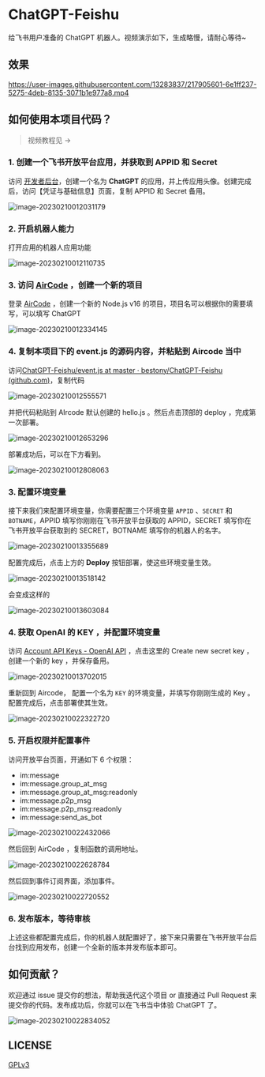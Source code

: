 # ChatGPT-Feishu
给飞书用户准备的 ChatGPT 机器人。视频演示如下，生成略慢，请耐心等待~

## 效果


https://user-images.githubusercontent.com/13283837/217905601-6e1ff237-5275-4deb-8135-3071b1e977a8.mp4


## 如何使用本项目代码？

> 视频教程见 -> 

### 1. 创建一个飞书开放平台应用，并获取到 APPID 和 Secret

访问 [开发者后台](https://open.feishu.cn/app?lang=zh-CN)，创建一个名为 **ChatGPT** 的应用，并上传应用头像。创建完成后，访问【凭证与基础信息】页面，复制 APPID 和 Secret 备用。

![image-20230210012031179](https://postimg.aliavv.com/picgo/202302100120339.png)

### 2. 开启机器人能力

打开应用的机器人应用功能

![image-20230210012110735](https://postimg.aliavv.com/picgo/202302100121008.png)

### 3. 访问 [AirCode](https://aircode.io/dashboard) ，创建一个新的项目

登录 [AirCode](https://aircode.io/dashboard) ，创建一个新的 Node.js v16 的项目，项目名可以根据你的需要填写，可以填写 ChatGPT

![image-20230210012334145](https://postimg.aliavv.com/picgo/202302100123254.png)

### 4. 复制本项目下的 event.js 的源码内容，并粘贴到 Aircode 当中

访问[ChatGPT-Feishu/event.js at master · bestony/ChatGPT-Feishu (github.com)](https://github.com/bestony/ChatGPT-Feishu/blob/master/event.js)，复制代码

![image-20230210012555571](https://postimg.aliavv.com/picgo/202302100125750.png)

并把代码粘贴到 AIrcode 默认创建的 hello.js 。然后点击顶部的 deploy ，完成第一次部署。

![image-20230210012653296](https://postimg.aliavv.com/picgo/202302100126536.png)

部署成功后，可以在下方看到。

![image-20230210012808063](https://postimg.aliavv.com/picgo/202302100128288.png)

### 3. 配置环境变量

接下来我们来配置环境变量，你需要配置三个环境变量 `APPID` 、`SECRET` 和 `BOTNAME`，APPID 填写你刚刚在飞书开放平台获取的 APPID，SECRET 填写你在飞书开放平台获取到的 SECRET，BOTNAME 填写你的机器人的名字。

![image-20230210013355689](https://postimg.aliavv.com/picgo/202302100133798.png)

配置完成后，点击上方的 **Deploy** 按钮部署，使这些环境变量生效。

![image-20230210013518142](https://postimg.aliavv.com/picgo/202302100135209.png)

会变成这样的

![image-20230210013603084](https://postimg.aliavv.com/picgo/202302100136124.png)

### 4. 获取 OpenAI 的 KEY ，并配置环境变量

访问 [Account API Keys - OpenAI API](https://platform.openai.com/account/api-keys) ，点击这里的 Create new secret key ，创建一个新的 key ，并保存备用。

![image-20230210013702015](https://postimg.aliavv.com/picgo/202302100137078.png)

重新回到 Aircode， 配置一个名为 `KEY` 的环境变量，并填写你刚刚生成的 Key 。配置完成后，点击部署使其生效。

![image-20230210022322720](https://postimg.aliavv.com/picgo/202302100223839.png)

### 5. 开启权限并配置事件

访问开放平台页面，开通如下 6 个权限：

- im:message
- im:message.group_at_msg
- im:message.group_at_msg:readonly
- im:message.p2p_msg
- im:message.p2p_msg:readonly
- im:message:send_as_bot

![image-20230210022432066](https://postimg.aliavv.com/picgo/202302100224325.png)

然后回到 AirCode ，复制函数的调用地址。

![image-20230210022628784](https://postimg.aliavv.com/picgo/202302100226846.png)

然后回到事件订阅界面，添加事件。

![image-20230210022720552](https://postimg.aliavv.com/picgo/202302100227786.png)

### 6. 发布版本，等待审核

上述这些都配置完成后，你的机器人就配置好了，接下来只需要在飞书开放平台后台找到应用发布，创建一个全新的版本并发布版本即可。

## 如何贡献？

欢迎通过 issue 提交你的想法，帮助我迭代这个项目 or 直接通过 Pull Request 来提交你的代码。发布成功后，你就可以在飞书当中体验 ChatGPT 了。

![image-20230210022834052](https://postimg.aliavv.com/picgo/202302100228159.png)



## LICENSE

[GPLv3](LICENSE)
